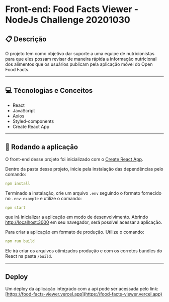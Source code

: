 # Front-end: Food Facts Viewer - NodeJs Challenge 20201030

## :clipboard: Descrição

O projeto tem como objetivo dar suporte a uma equipe de nutricionistas para que eles possam revisar de maneira rápida a informação nutricional dos alimentos que os usuários publicam pela aplicação móvel do Open Food Facts.

---

## :computer: Técnologias e Conceitos

- React
- JavaScript
- Axios
- Styled-components
- Create React App

---

## 🏁 Rodando a aplicação

O front-end desse projeto foi inicializado com o [Create React App](https://github.com/facebook/create-react-app).

Dentro da pasta desse projeto, inicie pela instalação das dependências pelo comando:

```yml
npm install
```

Terminado a instalação, crie um arquivo `.env` seguindo o formato fornecido no `.env-example` e utilize o comando:

```yml
npm start
```

que irá inicializar a aplicação em modo de desenvolvimento. Abrindo [http://localhost:3000](http://localhost:3000) em seu navegador, será possível acessar a aplicação.

Para criar a aplicação em formato de produção. Utilize o comando:

```yml
npm run build
```

Ele irá criar os arquivos otimizados produção e com os corretos bundles do React na pasta `/build`.

---

## Deploy

Um deploy da aplicação integrado com a api pode ser acessada pelo link:
[https://food-facts-viewer.vercel.app](https://food-facts-viewer.vercel.app)
